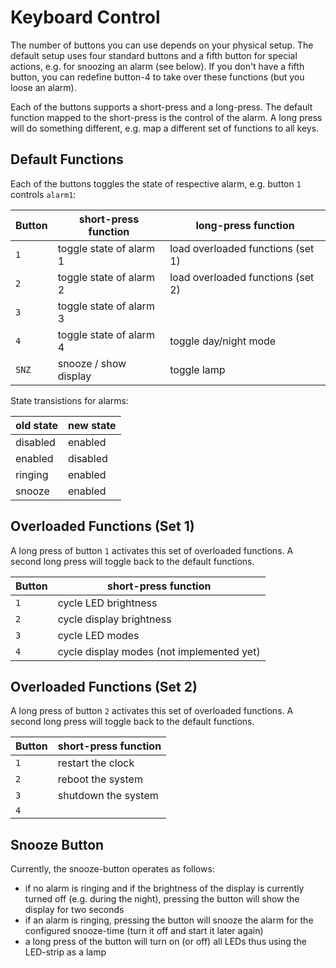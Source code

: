 Keyboard Control
================

The number of buttons you can use depends on your physical setup. The default
setup uses four standard buttons and a fifth button for special actions, e.g.
for snoozing an alarm (see below). If you don't have a fifth button, you
can redefine button-4 to take over these functions (but you loose an alarm).

Each of the buttons supports a short-press and a long-press. The default
function mapped to the short-press is the control of the alarm. A long
press will do something different, e.g. map a different set of functions
to all keys. 


Default Functions
-----------------

Each of the buttons toggles the state of respective alarm, e.g. button `1`
controls `alarm1`:

| Button | short-press function     | long-press function               |
|--------|--------------------------|-----------------------------------|
| `1`    | toggle state of alarm 1  | load overloaded functions (set 1) |
| `2`    | toggle state of alarm 2  | load overloaded functions (set 2) |
| `3`    | toggle state of alarm 3  |                                   |
| `4`    | toggle state of alarm 4  | toggle day/night mode             |
| `SNZ`  | snooze / show display    | toggle lamp                       |

State transistions for alarms:

| old state | new state |
|-----------|-----------|
| disabled  | enabled   |
| enabled   | disabled  |
| ringing   | enabled   |
| snooze    | enabled   |


Overloaded Functions (Set 1)
----------------------------

A long press of button `1` activates this set of overloaded functions.
A second long press will toggle back to the default functions.


| Button | short-press function                      |
|--------|-------------------------------------------|
| `1`    | cycle LED brightness                      |
| `2`    | cycle display brightness                  |
| `3`    | cycle LED modes                           |
| `4`    | cycle display modes (not implemented yet) |


Overloaded Functions (Set 2)
----------------------------

A long press of button `2` activates this set of overloaded functions.
A second long press will toggle back to the default functions.


| Button | short-press function     |
|--------|--------------------------|
| `1`    | restart the clock        |
| `2`    | reboot the system        |
| `3`    | shutdown the system      |
| `4`    |                          |


Snooze Button
-------------

Currently, the snooze-button operates as follows:

  - if no alarm is ringing and if the brightness of the display
    is currently turned off (e.g. during the night), pressing the button
    will show the display for two seconds
  - if an alarm is ringing, pressing the button will snooze the alarm
    for the configured snooze-time (turn it off and start it later again)
  - a long press of the button will turn on (or off) all LEDs thus using
    the LED-strip as a lamp
